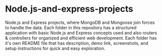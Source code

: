 # Node.js-and-express-projects
Node.js and Express projects, where MongoDB and Mongoose join forces to handle the data. Each folder in this repository has a structured application with basic Node.js and Express concepts used and also routers &amp; controllers for organized and efficient web development. Each folder has it's own README file that has description, demo link, screenshots, and setup instructions for quick and easy exploration.


